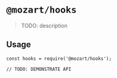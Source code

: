 # `@mozart/hooks`

> TODO: description

## Usage

```
const hooks = require('@mozart/hooks');

// TODO: DEMONSTRATE API
```
